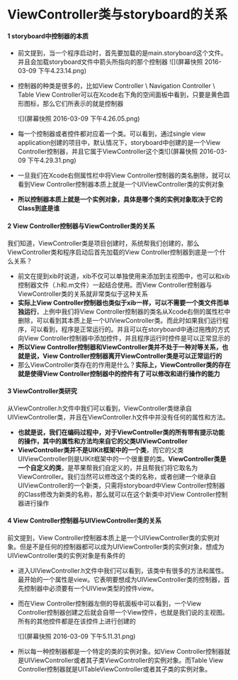 # ViewController类与storyboard的关系
#### 1 storyboard中控制器的本质
- 前文提到，当一个程序启动时，首先要加载的是main.storyboard这个文件。并且会加载storyboard文件中箭头所指向的那个控制器
![](屏幕快照 2016-03-09 下午4.23.14.png)
- 控制器的种类是很多的，比如View Controller \ Navigation Controller \ Table View Controller可以在Xcode右下角的空间面板中看到，只要是黄色圆形图标，那么它们所表示的就是控制器

  ![](屏幕快照 2016-03-09 下午4.26.05.png) 
- 每一个控制器或者控件都对应着一个类。可以看到，通过single view application创建的项目中，默认情况下，storyboard中创建的是一个View Controller控制器，并且它属于ViewController这个类![](屏幕快照 2016-03-09 下午4.29.31.png)
- 一旦我们在Xcode右侧属性栏中将View Controller控制器的类名删除，就可以看到View Controller控制器本质上就是一个UIViewController类的实例对象
- **所以控制器本质上就是一个实例对象，具体是哪个类的实例对象取决于它的Class到底是谁**

#### 2 View Controller控制器与ViewController类的关系
我们知道，ViewController类是项目创建时，系统帮我们创建的，那么ViewController类和程序启动后首先加载的View Controller控制器到底是一个什么关系？
- 前文在提到xib时说道，xib不仅可以单独使用来添加到主视图中，也可以和xib控制器文件（.h和.m文件）一起结合使用。而View Controller控制器与ViewController类的关系就非常类似于这种关系
- **实际上View Controller控制器也类似于xib一样，可以不需要一个类文件而单独运行**，上例中我们将View Controller控制器的类名从Xcode右侧的属性栏中删除，可以看到其本质上是一个UIViewController类。而此时如果我们运行程序，可以看到，程序是正常运行的。并且可以在storyboard中通过拖拽的方式向View Controller控制器中添加控件，并且程序运行时控件是可以正常显示的
- **所以View Controller控制器和ViewController类并不处于一种对等关系，也就是说，View Controller控制器离开ViewController类是可以正常运行的**
- 那么ViewController类存在的作用是什么？**实际上，ViewController类的存在就是使得View Controller控制器中的控件有了可以修改和进行操作的能力**

#### 3 ViewController类研究
从ViewController.h文件中我们可以看到，ViewController类继承自UIViewController类，并且在ViewController.h文件中并没有任何的属性和方法。
- **也就是说，我们在编码过程中，对于ViewController类的所有带有提示功能的操作，其中的属性和方法均来自它的父类UIViewController**
- **ViewController类并不是UIKit框架中的一个类**，而它的父类UIViewController则是UIKit框架中的一个很重要的类。**ViewController类是一个自定义的类**，是苹果帮我们自定义的，并且帮我们将它取名为ViewController。我们当然可以修改这个类的名称，或者创建一个继承自UIViewController的一个新类，只需将storyboard中View Controller控制器的Class修改为新类的名称，那么就可以在这个新类中对View Controller控制器进行操作

#### 4 View Controller控制器与UIViewController类的关系
前文提到，View Controller控制器本质上是一个UIViewController类的实例对象。但是不是任何的控制器都可以成为UIViewController类的实例对象，想成为UIViewController类的实例对象是有条件的
- 进入UIViewController.h文件中我们可以看到，该类中有很多的方法和属性。最开始的一个属性是view。它表明要想成为UIViewController类的控制器，首先控制器中必须要有一个UIView类型的控件view。
- 而在View Controller控制器左侧的导航面板中可以看到，一个View Controller控制器创建之后就会自带一个View控件，也就是我们说的主视图。所有的其他控件都是在该控件上进行创建的
 
  ![](屏幕快照 2016-03-09 下午5.11.31.png)
- 所以每一种控制器都是一个特定的类的实例对象。如View Controller控制器就是UIViewController或者其子类ViewController的实例对象。而Table View Controller控制器就是UITableViewController或者其子类的实例对象。
